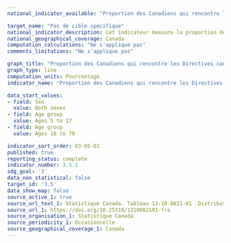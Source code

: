 ```yaml
---
national_indicator_available: "Proportion des Canadiens qui rencontre les Directives canadiennes en matière d'activité physique 2020"

target_name: "Pas de cible spécifique"
national_indicator_description: Cet indicateur measure la proportion des Canadiens qui rencontre les Directives canadiennes en matière d'activité physique 2020. 
national_geographical_coverage: Canada
computation_calculations: "Ne s'applique pas"
comments_limitations: "Ne s'applique pas"

graph_title: "Proportion des Canadiens qui rencontre les Directives canadiennes en matière d'activité physique 2020" 
graph_type: line
computation_units: Pourcentage
indicator_name: "Proportion des Canadiens qui rencontre les Directives canadiennes en matière d'activité physique 2020"

data_start_values:
- field: Sex
  value: Both sexes
- field: Age group
  value: Ages 5 to 17
- field: Age group
  value: Ages 18 to 79

indicator_sort_order: 03-05-01
published: true
reporting_status: complete
indicator_number: 3.5.1
sdg_goal: '3'
data_non_statistical: false
target_id: '3.5'
data_show_map: false
source_active_1: true
source_url_text_1: Statistique Canada. Tableau 13-10-0821-01  Distribution de la population à domicile selon s’ils rencontrent/ne rencontrent pas les Directives canadiennes en matière d’activité physique, 2020
source_url_1: https://doi.org/10.25318/1310082101-fra
source_organisation_1: Statistique Canada
source_periodicity_1: Occasionnelle
source_geographical_coverage_1: Canada
---
```

